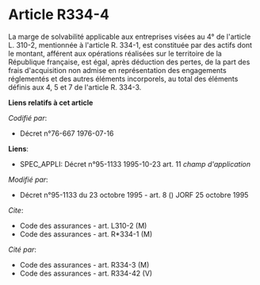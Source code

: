 # Article R334-4

La marge de solvabilité applicable aux entreprises visées au 4° de l'article L. 310-2, mentionnée à l'article R. 334-1, est
constituée par des actifs dont le montant, afférent aux opérations réalisées sur le territoire de la République française,
est égal, après déduction des pertes, de la part des frais d'acquisition non admise en représentation des engagements
réglementés et des autres éléments incorporels, au total des éléments définis aux 4, 5 et 7 de l'article R. 334-3.

**Liens relatifs à cet article**

_Codifié par_:

  - Décret n°76-667 1976-07-16

**Liens**:

  - SPEC_APPLI: Décret n°95-1133 1995-10-23 art. 11 *champ d'application*

_Modifié par_:

  - Décret n°95-1133 du 23 octobre 1995 - art. 8 () JORF 25 octobre 1995

_Cite_:

  - Code des assurances - art. L310-2 (M)
  - Code des assurances - art. R*334-1 (M)

_Cité par_:

  - Code des assurances - art. R334-3 (M)
  - Code des assurances - art. R334-42 (V)
